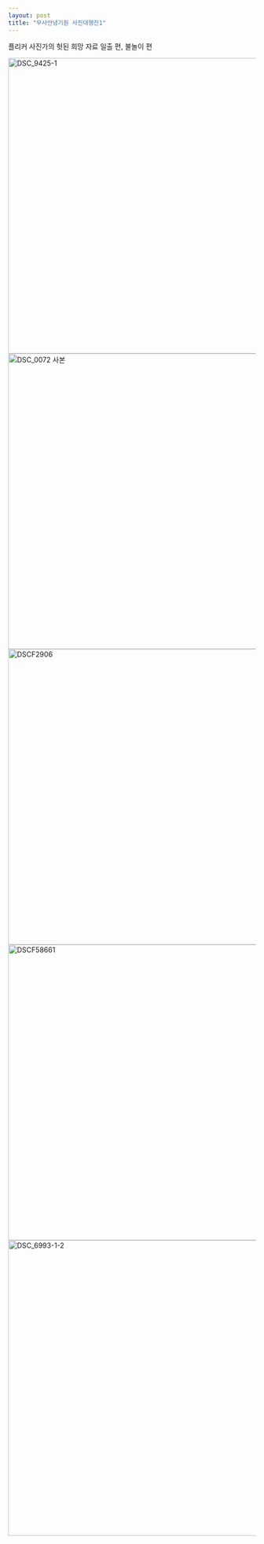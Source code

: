 ```yaml
---
layout: post
title: "무사안녕기원 사진대행진1"
---
```


플리커 사진가의 헛된 희망 자료 일출 편, 불놀이 편

<img width="600" alt="DSC_9425-1" src="https://user-images.githubusercontent.com/81041256/140375565-ef60773e-3464-43a7-9159-f4f9a05b1d3b.jpg">

<img width="600" alt="DSC_0072 사본" src="https://user-images.githubusercontent.com/81041256/140375545-f6fecf00-f6f4-4022-b51a-373132fa2b27.jpg">

<img width="600" alt="DSCF2906" src="https://user-images.githubusercontent.com/81041256/140375553-89d9fe72-9147-4b0e-bc20-e66b0337d4e7.JPG">

<img width="600" alt="DSCF58661" src="https://user-images.githubusercontent.com/81041256/140375559-22cfeff7-3f27-4fe3-8669-c68c59fd82fd.jpg">

<img width="600" alt="DSC_6993-1-2" src="https://user-images.githubusercontent.com/81041256/140378630-e92dcbf0-c161-4663-b3f6-0fcc273b4f4a.jpg">
